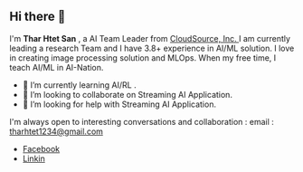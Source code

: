 <!--
**tharhtetsan/tharhtetsan** is a ✨ _special_ ✨ repository because its `README.md` (this file) appears on your GitHub profile.
Here are some ideas to get you started:
 -->

## Hi there 👋

I'm **Thar Htet San** , a AI Team Leader from [CloudSource, Inc. ](https://www.cloudsource.co.jp/)I am currently leading a research Team and I have 3.8+ experience in AI/ML solution. I love in creating image processing solution and MLOps. When my free time, I teach AI/ML in AI-Nation.

  - 🌱 I’m currently learning AI/RL .
  - 👯 I’m looking to collaborate on Streaming AI Application.
  - 🤔 I’m looking for help with Streaming AI Application.
    

I'm always open to interesting conversations and collaboration :
email : tharhtet1234@gmail.com
- [Facebook](https://www.facebook.com/tharhtet.san.902)
- [Linkin](https://www.linkedin.com/in/thar-htet-san-411a77164/) 

